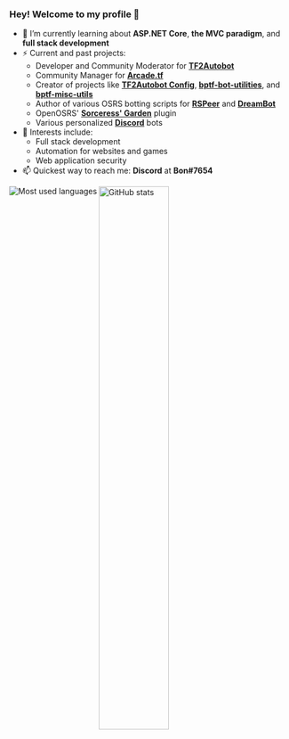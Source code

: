 ### Hey! Welcome to my profile 👋

<!--
- 🔭 I’m currently working on ...
- 🌱 I’m currently learning ...
- 👯 I’m looking to collaborate on ...
- 🤔 I’m looking for help with ...
- 💬 Ask me about ...
- 📫 How to reach me: ...
- 😄 Pronouns: ...
- ⚡ Fun fact: ...
-->

- 🌱 I’m currently learning about **ASP.NET Core**, **the MVC paradigm**, and **full stack development**
- ⚡ Current and past projects:
  - Developer and Community Moderator for **[TF2Autobot](https://github.com/TF2Autobot/tf2autobot)**
  - Community Manager for **[Arcade.tf](https://arcade.tf/)**
  - Creator of projects like **[TF2Autobot Config](https://github.com/Bonfire/tf2autobot-config)**, **[bptf-bot-utilities](https://github.com/Bonfire/bptf-bot-utilities)**, and **[bptf-misc-utils](https://github.com/Bonfire/bptf-misc-utils)**
  - Author of various OSRS botting scripts for **[RSPeer](https://github.com/Bonfire/RSPeer-Scripts)** and **[DreamBot](https://sdn.dreambot.org/scripts?author=184985)**
  - OpenOSRS' **[Sorceress' Garden](https://github.com/xKylee/plugins-source/tree/master/sorceressgarden)** plugin
  - Various personalized **[Discord](https://discord.com/)** bots
- 🧠 Interests include:
  - Full stack development
  - Automation for websites and games
  - Web application security
- 📫 Quickest way to reach me: **Discord** at **Bon#7654**

<p>
  <img align="center" src="https://github-readme-stats.vercel.app/api?username=bonfire&show_icons=true&count_private=true" alt="GitHub stats" width="50%" />
  <img align="left" src="https://github-readme-stats.vercel.app/api/top-langs/?username=bonfire&layout=compact&langs_count=6" alt="Most used languages" />
</p>

